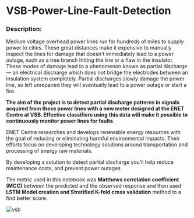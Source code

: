 # VSB-Power-Line-Fault-Detection

### **Description:**

Medium voltage overhead power lines run for hundreds of miles to supply power to cities. These great distances make it expensive to manually inspect the lines for damage that doesn't immediately lead to a power outage, such as a tree branch hitting the line or a flaw in the insulator. These modes of damage lead to a phenomenon known as partial discharge — an electrical discharge which does not bridge the electrodes between an insulation system completely. Partial discharges slowly damage the power line, so left unrepaired they will eventually lead to a power outage or start a fire.

**The aim of the project is to detect partial discharge patterns in signals acquired from these power lines with a new meter designed at the ENET Centre at VSB. Effective classifiers using this data will make it possible to continuously monitor power lines for faults.**

ENET Centre researches and develops renewable energy resources with the goal of reducing or eliminating harmful environmental impacts. Their efforts focus on developing technology solutions around transportation and processing of energy raw materials.

By developing a solution to detect partial discharge you’ll help reduce maintenance costs, and prevent power outages.

The metric used in this notebook was **Matthews correlation coefficient (MCC)** between the predicted and the observed response and then used **LSTM Model creation and Stratified K-fold cross validation** method to a find better score. 


![vsb](https://user-images.githubusercontent.com/109660074/228856062-b9647793-95c7-4c09-b4fc-6c85cf3264b7.jpg)
